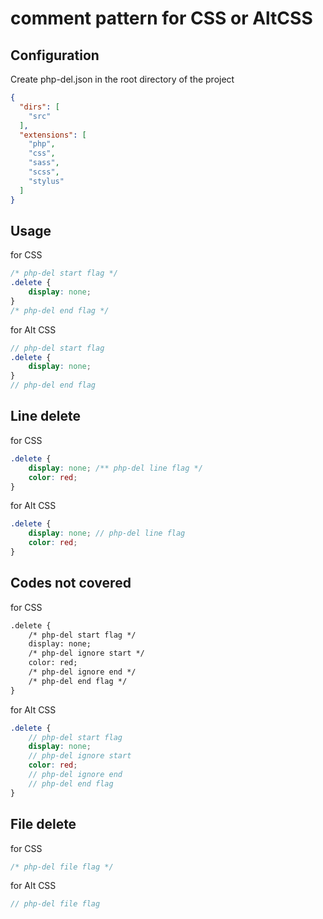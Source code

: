 # comment pattern for CSS or AltCSS

## Configuration
Create php-del.json in the root directory of the project

```json
{
  "dirs": [
    "src"
  ],
  "extensions": [
    "php",
    "css",
    "sass",
    "scss",
    "stylus"
  ]
}
```

## Usage

for CSS
```css
/* php-del start flag */
.delete {
    display: none;
}
/* php-del end flag */
```

for Alt CSS
```scss
// php-del start flag
.delete {
    display: none;
}
// php-del end flag
```

## Line delete

for CSS
```css
.delete { 
    display: none; /** php-del line flag */
    color: red;
}
```

for Alt CSS
```scss
.delete { 
    display: none; // php-del line flag
    color: red;
}
```

## Codes not covered

for CSS
```html
.delete {
    /* php-del start flag */
    display: none;
    /* php-del ignore start */
    color: red;
    /* php-del ignore end */
    /* php-del end flag */
}
```

for Alt CSS
```scss
.delete {
    // php-del start flag
    display: none;
    // php-del ignore start
    color: red;
    // php-del ignore end
    // php-del end flag
}
```

## File delete

for CSS
```css
/* php-del file flag */
```

for Alt CSS
```scss
// php-del file flag
```
